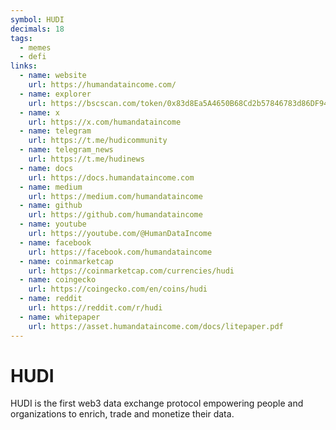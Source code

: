 ```yaml
---
symbol: HUDI
decimals: 18
tags:
  - memes
  - defi
links:
  - name: website
    url: https://humandataincome.com/
  - name: explorer
    url: https://bscscan.com/token/0x83d8Ea5A4650B68Cd2b57846783d86DF940F7458
  - name: x
    url: https://x.com/humandataincome
  - name: telegram
    url: https://t.me/hudicommunity
  - name: telegram_news
    url: https://t.me/hudinews
  - name: docs
    url: https://docs.humandataincome.com
  - name: medium
    url: https://medium.com/humandataincome
  - name: github
    url: https://github.com/humandataincome
  - name: youtube
    url: https://youtube.com/@HumanDataIncome
  - name: facebook
    url: https://facebook.com/humandataincome
  - name: coinmarketcap
    url: https://coinmarketcap.com/currencies/hudi
  - name: coingecko
    url: https://coingecko.com/en/coins/hudi
  - name: reddit
    url: https://reddit.com/r/hudi
  - name: whitepaper
    url: https://asset.humandataincome.com/docs/litepaper.pdf
---
```


# HUDI

HUDI is the first web3 data exchange protocol empowering people and organizations to enrich, trade and monetize their data.
